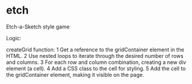 # etch
Etch-a-Sketch style game


Logic: 



createGrid function:
1 Get a reference to the gridContainer element in the HTML.
2 Use nested loops to iterate through the desired number of rows and columns.
3 For each row and column combination, creating a new div element (a cell).
4 Add a CSS class to the cell for styling.
5 Add the cell to the gridContainer element, making it visible on the page.